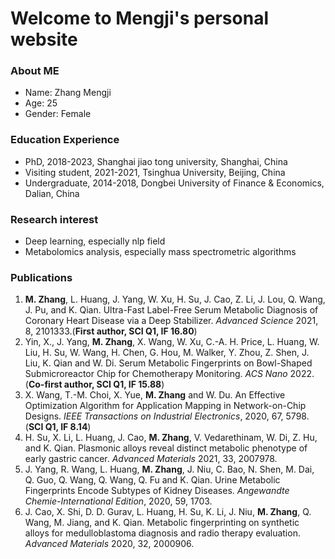 # Welcome to Mengji's personal website
### About ME
- Name: Zhang Mengji
- Age: 25
- Gender: Female

### Education Experience
- PhD, 2018-2023, Shanghai jiao tong university, Shanghai, China
- Visiting student, 2021-2021, Tsinghua University, Beijing, China
- Undergraduate, 2014-2018, Dongbei University of Finance & Economics, Dalian, China

### Research interest
- Deep learning, especially nlp field
- Metabolomics analysis, especially mass spectrometric algorithms

### Publications
1. **M. Zhang**, L. Huang, J. Yang, W. Xu, H. Su, J. Cao, Z. Li, J. Lou, Q. Wang, J. Pu, and K. Qian. Ultra-Fast Label-Free Serum Metabolic Diagnosis of Coronary Heart Disease via a Deep Stabilizer. *Advanced Science* 2021, 8, 2101333.(**First author, SCI Q1, IF 16.80**)
2. Yin, X., J. Yang, **M. Zhang**, X. Wang, W. Xu, C.-A. H. Price, L. Huang, W. Liu, H. Su, W. Wang, H. Chen, G. Hou, M. Walker, Y. Zhou, Z. Shen, J. Liu, K. Qian and W. Di. Serum Metabolic Fingerprints on Bowl-Shaped Submicroreactor Chip for Chemotherapy Monitoring. *ACS Nano* 2022. (**Co-first author, SCI Q1, IF 15.88**)
3. X. Wang, T.-M. Choi, X. Yue, **M. Zhang** and W. Du. An Effective Optimization Algorithm for Application Mapping in Network-on-Chip Designs. *IEEE Transactions on Industrial Electronics*, 2020, 67, 5798. (**SCI Q1, IF 8.14**)
4. H. Su, X. Li, L. Huang, J. Cao, **M. Zhang**, V. Vedarethinam, W. Di, Z. Hu, and K. Qian. Plasmonic alloys reveal distinct metabolic phenotype of early gastric cancer. *Advanced Materials* 2021, 33, 2007978.
5. J. Yang, R. Wang, L. Huang, **M. Zhang**, J. Niu, C. Bao, N. Shen, M. Dai, Q. Guo, Q. Wang, Q. Wang, Q. Fu and K. Qian. Urine Metabolic Fingerprints Encode Subtypes of Kidney Diseases. *Angewandte Chemie-International Edition*, 2020, 59, 1703.
6. J. Cao, X. Shi, D. D. Gurav, L. Huang, H. Su, K. Li, J. Niu, **M. Zhang**, Q. Wang, M. Jiang, and K. Qian. Metabolic fingerprinting on synthetic alloys for medulloblastoma diagnosis and radio therapy evaluation. *Advanced Materials* 2020, 32, 2000906.
